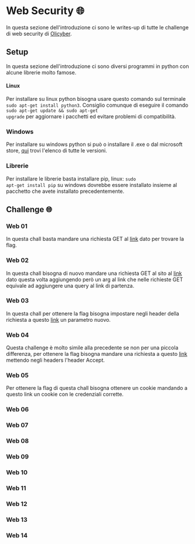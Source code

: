 # Web Security 🌐
In questa sezione dell'introduzione ci sono le writes-up di tutte le challenge di web security di <a href="https://training.olicyber.it/challenges">Olicyber</a>.

## Setup
In questa sezione dell'introduzione ci sono diversi programmi in python con alcune librerie molto famose.

#### Linux
Per installare su linux python bisogna usare questo comando sul terminale <code>sudo apt-get install python3</code>. Consiglio comunque di eseguire il comando <code>sudo apt-get update && sudo apt-get upgrade</code> per aggiornare i pacchetti ed evitare problemi di compatibilità.

### Windows
Per installare su windows python si può o installare il .exe o dal microsoft store, <a href="https://www.python.org/downloads/">qui</a> trovi l'elenco di tutte le versioni.

### Librerie
Per installare le librerie basta installare pip, linux: <code>sudo apt-get install pip</code> su windows dovrebbe essere installato insieme al pacchetto che avete installato precedentemente.

## Challenge 🌐

### Web 01
In questa chall basta mandare una richiesta GET al <a href="http://web-01.challs.olicyber.it/">link</a> dato per trovare la flag.
  
### Web 02
In questa chall bisogna di nuovo mandare una richiesta GET al sito al <a href="http://web-01.challs.olicyber.it">link</a> dato questa volta aggiungendo però un arg al link che nelle richieste GET equivale ad aggiungere una query al link di partenza.
  
### Web 03
In questa chall per ottenere la flag bisogna impostare negli header della richiesta a questo <a href="http://web-03.challs.olicyber.it">link</a> un parametro nuovo.

### Web 04
Questa challenge è molto simile alla precedente se non per una piccola differenza, per ottenere la flag bisogna mandare una richiesta a questo <a href="http://web-04.challs.olicyber.it">link</a> mettendo negli headers l'header Accept.

### Web 05
Per ottenere la flag di questa chall bisogna ottenere un cookie mandando a questo link un cookie con le credenziali corrette.

### Web 06

### Web 07

### Web 08

### Web 09

### Web 10

### Web 11

### Web 12

### Web 13

### Web 14
